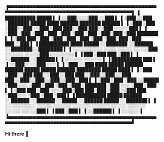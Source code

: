 ▐▀▀▀▀▀▀▀▀▀▀▀▀▀▀▀▀▀▀▀▀▀▀▀▀▀▀▀▀▀▀▀▀▀▀▀▀▀▀▀▀▀▀▀▀▀▀▀▀▀▀▀▀▀▀▀▀▀▀▀▀▀▀▀▀▀▀▀▀▀▀▀▀▀▀▀▀▀▀▀▀▀▀▀▀▀▀▀▀▀▀▀▌
▐   ██████████   █████                                                                      ▌
▐  ░░███░░░░███ ░░███                                                                       ▌
▐   ░███   ░░███ ░███████   █████ ████  ██████   ███████  ██████                            ▌
▐   ░███    ░███ ░███░░███ ░░███ ░███  ███░░███ ███░░███ ░░░░░███                           ▌
▐   ░███    ░███ ░███ ░███  ░███ ░███ ░███ ░███░███ ░███  ███████                           ▌
▐   ░███    ███  ░███ ░███  ░███ ░███ ░███ ░███░███ ░███ ███░░███                           ▌
▐   ██████████   ████ █████ ░░███████ ░░██████ ░░███████░░████████                          ▌
▐  ░░░░░░░░░░   ░░░░ ░░░░░   ░░░░░███  ░░░░░░   ░░░░░███ ░░░░░░░░                           ▌
▐                            ███ ░███           ███ ░███                                    ▌
▐                           ░░██████           ░░██████                                     ▌
▐                            ░░░░░░             ░░░░░░                                      ▌
▐   ██████████    ███                                                                       ▌
▐  ░░███░░░░███  ░░░                                                                        ▌
▐   ░███   ░░███ ████   █████   ██████   ██████  █████ █████  ██████  ████████  █████ ████  ▌
▐   ░███    ░███░░███  ███░░   ███░░███ ███░░███░░███ ░░███  ███░░███░░███░░███░░███ ░███   ▌
▐   ░███    ░███ ░███ ░░█████ ░███ ░░░ ░███ ░███ ░███  ░███ ░███████  ░███ ░░░  ░███ ░███   ▌
▐   ░███    ███  ░███  ░░░░███░███  ███░███ ░███ ░░███ ███  ░███░░░   ░███      ░███ ░███   ▌
▐   ██████████   █████ ██████ ░░██████ ░░██████   ░░█████   ░░██████  █████     ░░███████   ▌
▐  ░░░░░░░░░░   ░░░░░ ░░░░░░   ░░░░░░   ░░░░░░     ░░░░░     ░░░░░░  ░░░░░       ░░░░░███   ▌
▐                                                                                ███ ░███   ▌
▐                                                                               ░░██████    ▌
▐                                                                                ░░░░░░     ▌
▐▄▄▄▄▄▄▄▄▄▄▄▄▄▄▄▄▄▄▄▄▄▄▄▄▄▄▄▄▄▄▄▄▄▄▄▄▄▄▄▄▄▄▄▄▄▄▄▄▄▄▄▄▄▄▄▄▄▄▄▄▄▄▄▄▄▄▄▄▄▄▄▄▄▄▄▄▄▄▄▄▄▄▄▄▄▄▄▄▄▄▄▌

### Hi there 👋

<!--
**Dhyoga/Dhyoga** is a ✨ _special_ ✨ repository because its `README.md` (this file) appears on your GitHub profile.

Here are some ideas to get you started:

- 🔭 I’m currently working on ...
- 🌱 I’m currently learning ...
- 👯 I’m looking to collaborate on ...
- 🤔 I’m looking for help with ...
- 💬 Ask me about ...
- 📫 How to reach me: ...
- 😄 Pronouns: ...
- ⚡ Fun fact: ...
-->
